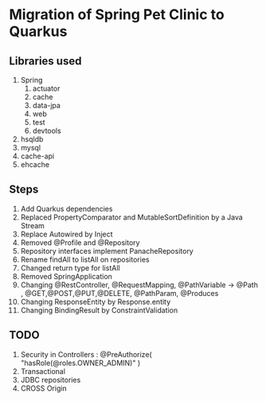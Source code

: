 # Migration of Spring Pet Clinic to Quarkus

## Libraries used

1. Spring
   1. actuator
   2. cache
   3. data-jpa
   4. web
   5. test
   6. devtools
2. hsqldb
3. mysql
4. cache-api
5. ehcache


## Steps

1. Add Quarkus dependencies
2. Replaced PropertyComparator and MutableSortDefinition by a Java Stream
3. Replace Autowired by Inject
4. Removed @Profile and @Repository
5. Repository interfaces implement PanacheRepository
6. Rename findAll to listAll on repositories
7. Changed return type for listAll
8. Removed SpringApplication
9. Changing @RestController, @RequestMapping, @PathVariable -> @Path , @GET,@POST,@PUT,@DELETE, @PathParam, @Produces
10. Changing ResponseEntity by Response.entity
11. Changing BindingResult by ConstraintValidation

## TODO

1. Security in Controllers :  @PreAuthorize( "hasRole(@roles.OWNER_ADMIN)" )
2. Transactional
3. JDBC repositories
4. CROSS Origin 
  